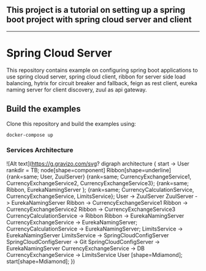 ## This project is a tutorial on setting up a spring boot project with spring cloud server and client

---
# Spring Cloud Server

This repository contains example on configuring spring boot applications to use
spring cloud server, spring cloud client, ribbon for server side load balancing,
hytrix for circuit breaker and fallback, feign as rest client, eureka naming server
for client discovery, zuul as api gateway.

## Build the examples

Clone this repository and build the examples using:

```
docker-compose up
```

### Services Architecture

![Alt text](https://g.gravizo.com/svg?
  digraph architecture {
start -> User
rankdir = TB;
node[shape=component]
Ribbon[shape=underline]
{rank=same; User, ZuulServer}
{rank=same; CurrencyExchangeService1, CurrencyExchangeService2, CurrencyExchangeService3};
{rank=same; Ribbon, EurekaNamingServer };
{rank=same; CurrencyCalculationService, CurrencyExchangeService, LimitsService};
User -> ZuulServer
ZuulServer -> EurekaNamingServer
Ribbon -> CurrencyExchangeService1
Ribbon -> CurrencyExchangeService2
Ribbon -> CurrencyExchangeService3
CurrencyCalculationService -> Ribbon
Ribbon -> EurekaNamingServer
CurrencyExchangeService -> EurekaNamingServer;
CurrencyCalculationService -> EurekaNamingServer;
LimitsService -> EurekaNamingServer
LimitsService -> SpringCloudConfigServer
SpringCloudConfigServer -> Git
SpringCloudConfigServer -> EurekaNamingServer
CurrencyExchangeService -> DB
CurrencyExchangeService -> LimitsService
User [shape=Mdiamond];
start[shape=Mdiamond];
})
